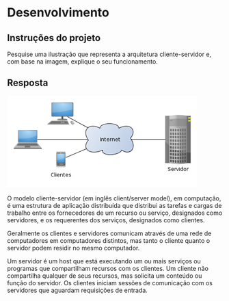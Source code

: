 # Desenvolvimento

## Instruções do projeto

Pesquise uma ilustração que representa a arquitetura cliente-servidor e, com base na imagem, explique o seu funcionamento.

## Resposta

![image](client-server.png)

O modelo cliente-servidor (em inglês client/server model), em computação, é uma estrutura de aplicação distribuída que distribui as tarefas e cargas de trabalho entre os fornecedores de um recurso ou serviço, designados como servidores, e os requerentes dos serviços, designados como clientes.

Geralmente os clientes e servidores comunicam através de uma rede de computadores em computadores distintos, mas tanto o cliente quanto o servidor podem residir no mesmo computador.

Um servidor é um host que está executando um ou mais serviços ou programas que compartilham recursos com os clientes. Um cliente não compartilha qualquer de seus recursos, mas solicita um conteúdo ou função do servidor. Os clientes iniciam sessões de comunicação com os servidores que aguardam requisições de entrada.